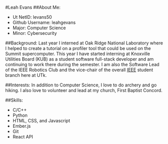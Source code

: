 #Leah Evans
##About Me:

* Ut NetID: levans50
* Github Username: leahgevans
* Major: Computer Science
* Minor: Cybersecurity

##Background:
Last year I interned at Oak Ridge National Laboratory where I helped to create a tutorial on a profiler tool that could be 
used on the Summit supercomputer. This year I have started interning at Knoxville Utilities Board (KUB) as a student software 
full-stack developer and am continuing to work there during the semester. I am also the Software Lead of the IEEE Robotics
Club and the vice-chair of the overall [IEEE](https://www.ieee.org/) student branch here at UTk.

##Interests:
In addition to Computer Science, I love to do archery and go hiking. I also love to volunteer and lead at my church, First Baptist Concord.

##Skills:

* C/C++
* Python
* HTML, CSS, and Javascript
* Ember.js
* Git
* React API
